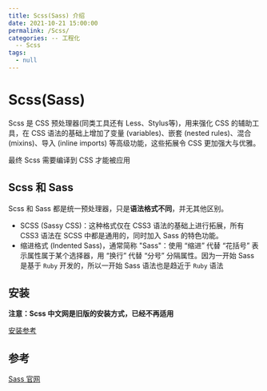 ```yaml
---
title: Scss(Sass) 介绍
date: 2021-10-21 15:00:00
permalink: /Scss/
categories: -- 工程化
  -- Scss
tags:
  - null
---
```


# Scss(Sass)

Scss 是 CSS 预处理器(同类工具还有 Less、Stylus等)，用来强化 CSS 的辅助工具，在 CSS 语法的基础上增加了变量 (variables)、嵌套 (nested rules)、混合 (mixins)、导入 (inline imports) 等高级功能，这些拓展令 CSS 更加强大与优雅。

最终 Scss 需要编译到 CSS 才能被应用

## Scss 和 Sass

Scss 和 Sass 都是统一预处理器，只是**语法格式不同**，并无其他区别。

* SCSS (Sassy CSS)：这种格式仅在 CSS3 语法的基础上进行拓展，所有 CSS3 语法在 SCSS 中都是通用的，同时加入 Sass 的特色功能。
* 缩进格式 (Indented Sass)，通常简称 "Sass"：使用 “缩进” 代替 “花括号” 表示属性属于某个选择器，用 “换行” 代替 “分号” 分隔属性。因为一开始 Sass 是基于 `Ruby` 开发的，所以一开始 Sass 语法也是趋近于 `Ruby` 语法

## 安装

**注意：Scss 中文网是旧版的安装方式，已经不再适用**

[安装参考](https://sass-lang.com/install)

## 参考

[Sass 官网](https://sass-lang.com/)

